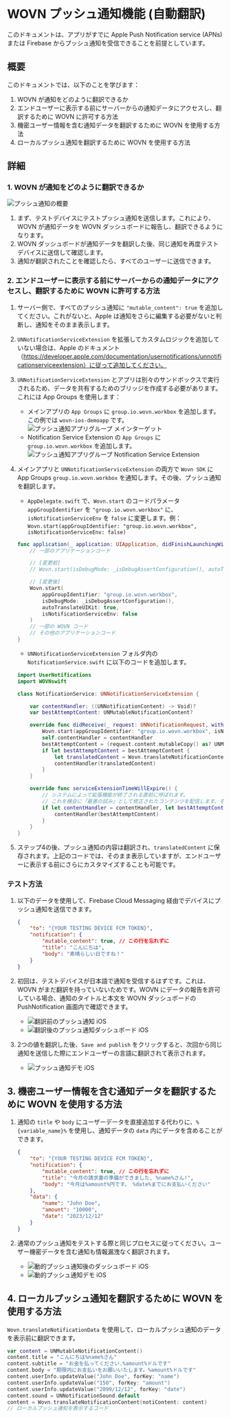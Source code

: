 # WOVN プッシュ通知機能 (自動翻訳)

このドキュメントは、アプリがすでに Apple Push Notification service (APNs) または Firebase からプッシュ通知を受信できることを前提としています。

## 概要

このドキュメントでは、以下のことを学びます：

1. WOVN が通知をどのように翻訳できるか
2. エンドユーザーに表示する前にサーバーからの通知データにアクセスし、翻訳するために WOVN に許可する方法
3. 機密ユーザー情報を含む通知データを翻訳するために WOVN を使用する方法
4. ローカルプッシュ通知を翻訳するために WOVN を使用する方法

## 詳細

### 1. WOVN が通知をどのように翻訳できるか

![プッシュ通知の概要](./assets/push_notification_overview.png)

1. まず、テストデバイスにテストプッシュ通知を送信します。これにより、WOVN が通知データを WOVN ダッシュボードに報告し、翻訳できるようになります。
2. WOVN ダッシュボードが通知データを翻訳した後、同じ通知を再度テストデバイスに送信して確認します。
3. 通知が翻訳されたことを確認したら、すべてのユーザーに送信できます。

### 2. エンドユーザーに表示する前にサーバーからの通知データにアクセスし、翻訳するために WOVN に許可する方法

1. サーバー側で、すべてのプッシュ通知に `"mutable_content": true` を追加してください。これがないと、Apple は通知をさらに編集する必要がないと判断し、通知をそのまま表示します。
2. `UNNotificationServiceExtension` を拡張してカスタムロジックを追加していない場合は、Apple のドキュメント（https://developer.apple.com/documentation/usernotifications/unnotificationserviceextension）に従って追加してください。
3. `UNNotificationServiceExtension` とアプリは別々のサンドボックスで実行されるため、データを共有するためのブリッジを作成する必要があります。これには App Groups を使用します：
    - メインアプリの `App Groups` に `group.io.wovn.workbox` を追加します。この例では `wovn-ios-demoapp` です。 ![プッシュ通知アプリグループ メインターゲット](./assets/push_notification_app_group_main_target.png)
    - Notification Service Extension の `App Groups` に `group.io.wovn.workbox` を追加します。 ![プッシュ通知アプリグループ Notification Service Extension](./assets/push_notification_app_group_pn_target.png)
4. メインアプリと `UNNotificationServiceExtension` の両方で `Wovn SDK` に App Groups `group.io.wovn.workbox` を通知します。その後、プッシュ通知を翻訳します。
    - `AppDelegate.swift` で、`Wovn.start` のコードパラメータ `appGroupIdentifier` を `"group.io.wovn.workbox"` に、`isNotificationServiceEnv` を `false` に変更します。例：`Wovn.start(appGroupIdentifier: "group.io.wovn.workbox", isNotificationServiceEnv: false)`

    ```swift
    func application(_ application: UIApplication, didFinishLaunchingWithOptions launchOptions: [UIApplication.LaunchOptionsKey: Any]?) -> Bool {
        // 一部のアプリケーションコード

        // [変更前]
        // Wovn.start(isDebugMode: _isDebugAssertConfiguration(), autoTranslateUIKit: true)

        // [変更後]
        Wovn.start(
            appGroupIdentifier: "group.io.wovn.workbox",
            isDebugMode: _isDebugAssertConfiguration(),
            autoTranslateUIKit: true,
            isNotificationServiceEnv: false
        )
        // 一部の WOVN コード
        // その他のアプリケーションコード
    }
    ```

    - `UNNotificationServiceExtension` フォルダ内の `NotificationService.swift` に以下のコードを追加します。

    ```swift
    import UserNotifications
    import WOVNswift

    class NotificationService: UNNotificationServiceExtension {

        var contentHandler: ((UNNotificationContent) -> Void)?
        var bestAttemptContent: UNMutableNotificationContent?

        override func didReceive(_ request: UNNotificationRequest, withContentHandler contentHandler: @escaping (UNNotificationContent) -> Void) {
            Wovn.start(appGroupIdentifier: "group.io.wovn.workbox", isNotificationServiceEnv: true)
            self.contentHandler = contentHandler
            bestAttemptContent = (request.content.mutableCopy() as? UNMutableNotificationContent)
            if let bestAttemptContent = bestAttemptContent {
                let translatedContent = Wovn.translateNotificationContent(notiContent: bestAttemptContent)
                contentHandler(translatedContent)
            }
        }

        override func serviceExtensionTimeWillExpire() {
            // システムによって拡張機能が終了される直前に呼ばれます。
            // これを機会に「最善の試み」として修正されたコンテンツを配信します。そうしないと、元のプッシュペイロードが使用されます。
            if let contentHandler = contentHandler, let bestAttemptContent = bestAttemptContent {
                contentHandler(bestAttemptContent)
            }
        }
    }
    ```

5. ステップ4の後、プッシュ通知の内容は翻訳され、`translatedContent` に保存されます。上記のコードでは、そのまま表示していますが、エンドユーザーに表示する前にさらにカスタマイズすることも可能です。

### テスト方法

1. 以下のデータを使用して、Firebase Cloud Messaging 経由でデバイスにプッシュ通知を送信できます。

    ```json
    {
        "to": "{YOUR TESTING DEVICE FCM TOKEN}",
        "notification": {
            "mutable_content": true, // この行を忘れずに
            "title": "こんにちは",
            "body": "素晴らしい日ですね！"
        }
    }
    ```

2. 初回は、テストデバイスが日本語で通知を受信するはずです。これは、WOVN がまだ翻訳を持っていないためです。WOVN にデータの報告を許可している場合、通知のタイトルと本文を WOVN ダッシュボードの PushNotification 画面内で確認できます。
    - ![翻訳前のプッシュ通知 iOS](./assets/push_notification_ios_before_translation.png)
    - ![翻訳後のプッシュ通知ダッシュボード iOS](./assets/push_notification_ios_dashboard_after_first_push_notification.png)
3. 2つの値を翻訳した後、`Save and publish` をクリックすると、次回から同じ通知を送信した際にエンドユーザーの言語に翻訳されて表示されます。
    - ![プッシュ通知デモ iOS](./assets/push_notification_ios_demo.gif)

## 3. 機密ユーザー情報を含む通知データを翻訳するために WOVN を使用する方法

1. 通知の `title` や `body` にユーザーデータを直接追加する代わりに、`%{variable_name}%` を使用し、通知データの `data` 内にデータを含めることができます。

    ```json
    {
        "to": "{YOUR TESTING DEVICE FCM TOKEN}",
        "notification": {
            "mutable_content": true, // この行を忘れずに
            "title": "今月の請求書の準備ができました, %name%さん!",
            "body": "今月は%amount%円です。 %date%までにお支払いください"
        },
        "data": {
            "name": "John Doe",
            "amount": "10000",
            "date": "2023/12/12"
        }
    }
    ```

2. 通常のプッシュ通知をテストする際と同じプロセスに従ってください。ユーザー機密データを含む通知も情報漏洩なく翻訳されます。
    - ![動的プッシュ通知後のダッシュボード iOS](./assets/push_notification_ios_dashboard_after_dynamic_push_notification.png)
    - ![動的プッシュ通知デモ iOS](./assets/push_notification_ios_dynamic_pn_demo.gif)

## 4. ローカルプッシュ通知を翻訳するために WOVN を使用する方法

`Wovn.translateNotificationData` を使用して、ローカルプッシュ通知のデータを表示前に翻訳できます。

```swift
var content = UNMutableNotificationContent()
content.title = "こんにちは%name%さん"
content.subtitle = "お金を払ってください.%amount%ドルです"
content.body = "期限内にお支払いをお願いいたします。%amount%ドルです"
content.userInfo.updateValue("John Doe", forKey: "name")
content.userInfo.updateValue("150", forKey: "amount")
content.userInfo.updateValue("2099/12/12", forKey: "date")
content.sound = UNNotificationSound.default
content = Wovn.translateNotificationContent(notiContent: content)
// ローカルプッシュ通知を表示するコード
```
